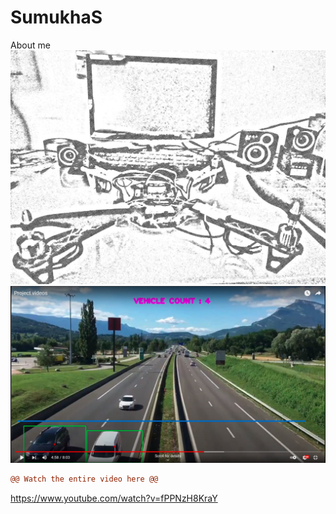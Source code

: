 # SumukhaS
About me
![alt text](https://github.com/SumukhaS291299/SumukhaS/blob/362a2f7c87c1c063f16be0248a1205c80f22d92f/Drone.jpg)
![alt text](https://github.com/SumukhaS291299/SumukhaS/blob/09a6f7ab44c5d2d4866a20fe08599441b7feb49d/Screenshot%20(194).png)
```diff
@@ Watch the entire video here @@
```
https://www.youtube.com/watch?v=fPPNzH8KraY

